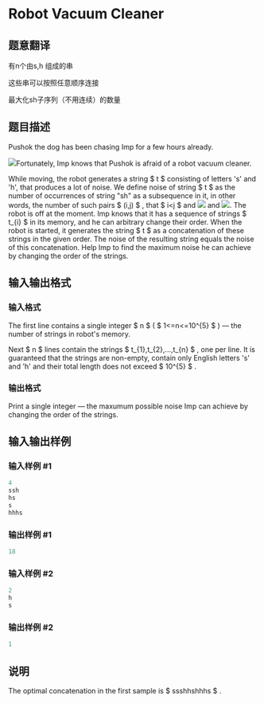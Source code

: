 # Robot Vacuum Cleaner

## 题意翻译

有n个由s,h 组成的串

这些串可以按照任意顺序连接

最大化sh子序列（不用连续）的数量

## 题目描述

Pushok the dog has been chasing Imp for a few hours already.

![](https://cdn.luogu.com.cn/upload/vjudge_pic/CF922D/829d42ff73514382387680ad82853edceea77a87.png)Fortunately, Imp knows that Pushok is afraid of a robot vacuum cleaner.

While moving, the robot generates a string $ t $ consisting of letters 's' and 'h', that produces a lot of noise. We define noise of string $ t $ as the number of occurrences of string "sh" as a subsequence in it, in other words, the number of such pairs $ (i,j) $ , that $ i<j $ and ![](https://cdn.luogu.com.cn/upload/vjudge_pic/CF922D/f1a56c1d084d739e6652be99271753eea487f10e.png) and ![](https://cdn.luogu.com.cn/upload/vjudge_pic/CF922D/1c020fe0ca945d3f2fc54f71a604c6ab2188fcee.png). The robot is off at the moment. Imp knows that it has a sequence of strings $ t_{i} $ in its memory, and he can arbitrary change their order. When the robot is started, it generates the string $ t $ as a concatenation of these strings in the given order. The noise of the resulting string equals the noise of this concatenation. Help Imp to find the maximum noise he can achieve by changing the order of the strings.

## 输入输出格式

### 输入格式

The first line contains a single integer $ n $ ( $ 1<=n<=10^{5} $ ) — the number of strings in robot's memory.

Next $ n $ lines contain the strings $ t_{1},t_{2},...,t_{n} $ , one per line. It is guaranteed that the strings are non-empty, contain only English letters 's' and 'h' and their total length does not exceed $ 10^{5} $ .

### 输出格式

Print a single integer — the maxumum possible noise Imp can achieve by changing the order of the strings.

## 输入输出样例

### 输入样例 #1

```cpp
4
ssh
hs
s
hhhs

```
### 输出样例 #1

```cpp
18

```
### 输入样例 #2

```cpp
2
h
s

```
### 输出样例 #2

```cpp
1

```
## 说明

The optimal concatenation in the first sample is $ ssshhshhhs $ .

